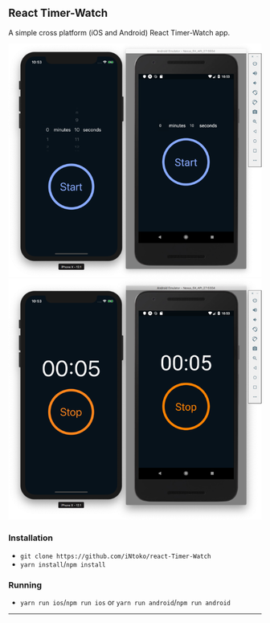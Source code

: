 ## React Timer-Watch

A simple cross platform (iOS and Android) React Timer-Watch app.

![Demo Select](./assets/select.png)
![Demo Count](./assets/countdown.png)

### Installation

- `git clone https://github.com/iNtoko/react-Timer-Watch`
- `yarn install`/`npm install`

### Running

- `yarn run ios`/`npm run ios` or `yarn run android`/`npm run android`

---

